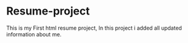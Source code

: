 # Resume-project
This is my First html resume project, In this project i added all updated information about me.
